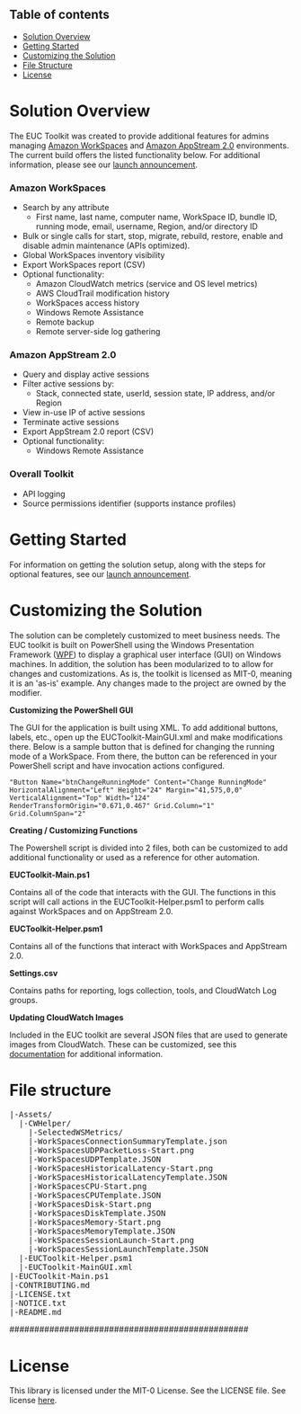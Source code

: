 ## Table of contents

- [Solution Overview](#solution-overview)
- [Getting Started](#getting-started)
- [Customizing the Solution](#customizing-the-solution)
- [File Structure](#file-structure)
- [License](#license)

<a name="solution-overview"></a>
# Solution Overview
The EUC Toolkit was created to provide additional features for admins managing [Amazon WorkSpaces](https://docs.aws.amazon.com/workspaces/latest/adminguide/amazon-workspaces.html) and [Amazon AppStream 2.0](https://docs.aws.amazon.com/appstream2/latest/developerguide/what-is-appstream.html) environments. The current build offers the listed functionality below. For additional information, please see our [launch announcement](https://aws.amazon.com/blogs/desktop-and-application-streaming/euc-toolkit/).

### Amazon WorkSpaces
- Search by any attribute
    - First name, last name, computer name, WorkSpace ID, bundle ID, running mode, email, username, Region, and/or directory ID
- Bulk or single calls for start, stop, migrate, rebuild, restore, enable and disable admin maintenance (APIs optimized).
- Global WorkSpaces inventory visibility 
- Export WorkSpaces report (CSV)
- Optional functionality:
    - Amazon CloudWatch metrics (service and OS level metrics)
    - AWS CloudTrail modification history
    - WorkSpaces access history
    - Windows Remote Assistance
    - Remote backup
    - Remote server-side log gathering

### Amazon AppStream 2.0
- Query and display active sessions
- Filter active sessions by:
    - Stack, connected state, userId, session state, IP address, and/or Region
- View in-use IP of active sessions
- Terminate active sessions
- Export AppStream 2.0 report (CSV)
- Optional functionality:
    - Windows Remote Assistance

### Overall Toolkit
- API logging
- Source permissions identifier (supports instance profiles) 


<a name="getting-started"></a>
# Getting Started
For information on getting the solution setup, along with the steps for optional features, see our [launch announcement](https://aws.amazon.com/blogs/desktop-and-application-streaming/euc-toolkit/).


<a name="aws-solutions-constructs"></a><a name="customizing-the-solution"></a>
# Customizing the Solution
The solution can be completely customized to meet business needs. The EUC toolkit is built on PowerShell using the Windows Presentation Framework ([WPF](https://learn.microsoft.com/en-us/visualstudio/designers/getting-started-with-wpf?view=vs-2022)) to display a graphical user interface (GUI) on Windows machines. In addition, the solution has been modularized to to allow for changes and customizations. As is, the toolkit is licensed as MIT-0, meaning it is an 'as-is' example. Any changes made to the project are owned by the modifier. 

**Customizing the PowerShell GUI**

The GUI for the application is built using XML. To add additional buttons, labels, etc., open up the EUCToolkit-MainGUI.xml and make modifications there. Below is a sample button that is defined for changing the running mode of a WorkSpace. From there, the button can be referenced in your PowerShell script and have invocation actions configured. 

`
"Button Name="btnChangeRunningMode" Content="Change RunningMode" HorizontalAlignment="Left" Height="24" Margin="41,575,0,0" VerticalAlignment="Top" Width="124" RenderTransformOrigin="0.671,0.467" Grid.Column="1" Grid.ColumnSpan="2"
`

**Creating / Customizing Functions**

The Powershell script is divided into 2 files, both can be customized to add additional functionality or used as a reference for other automation.

**EUCToolkit-Main.ps1**

Contains all of the code that interacts with the GUI. The functions in this script will call actions in the EUCToolkit-Helper.psm1 to perform calls against WorkSpaces and on AppStream 2.0.

**EUCToolkit-Helper.psm1**

Contains all of the functions that interact with WorkSpaces and AppStream 2.0.

**Settings.csv**

Contains paths for reporting, logs collection, tools, and CloudWatch Log groups.

**Updating CloudWatch Images**

Included in the EUC toolkit are several JSON files that are used to generate images from CloudWatch. These can be customized, see this [documentation](https://docs.aws.amazon.com/AmazonCloudWatch/latest/monitoring/CloudWatch-metric-streams-formats-json.html) for additional information.

<a name="file-structure"></a>
# File structure

<pre>
|-Assets/
  |-CWHelper/
    |-SelectedWSMetrics/
    |-WorkSpacesConnectionSummaryTemplate.json
    |-WorkSpacesUDPPacketLoss-Start.png
    |-WorkSpacesUDPTemplate.JSON
    |-WorkSpacesHistoricalLatency-Start.png
    |-WorkSpacesHistoricalLatencyTemplate.JSON
    |-WorkSpacesCPU-Start.png
    |-WorkSpacesCPUTemplate.JSON
    |-WorkSpacesDisk-Start.png
    |-WorkSpacesDiskTemplate.JSON
    |-WorkSpacesMemory-Start.png
    |-WorkSpacesMemoryTemplate.JSON
    |-WorkSpacesSessionLaunch-Start.png
    |-WorkSpacesSessionLaunchTemplate.JSON
  |-EUCToolkit-Helper.psm1
  |-EUCToolkit-MainGUI.xml
|-EUCToolkit-Main.ps1
|-CONTRIBUTING.md
|-LICENSE.txt
|-NOTICE.txt
|-README.md
</pre>


################################################

<a name="license"></a>
# License

This library is licensed under the MIT-0 License. See the LICENSE file.
See license [here](https://github.com/aws-samples/euc-toolkit/blob/main/LICENSE).